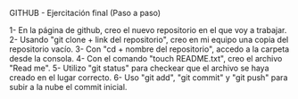 GITHUB - Ejercitación final (Paso a paso)

1- En la página de github, creo el nuevo repositorio en el que voy a trabajar.
2- Usando "git clone + link del repositorio", creo en mi equipo una copia del repositorio vacío.
3- Con "cd + nombre del repositorio", accedo a la carpeta desde la consola.
4- Con el comando "touch README.txt", creo el archivo "Read me".
5- Utilizo "git status" para checkear que el archivo se haya creado en el lugar correcto.
6- Uso "git add", "git commit" y "git push" para subir a la nube el commit inicial.

